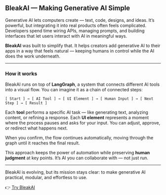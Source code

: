 ## BleakAI — Making Generative AI Simple

Generative AI lets computers create — text, code, designs, and ideas. It’s powerful, but integrating it into real products often feels complicated. Developers spend time wiring APIs, managing prompts, and building interfaces that let users interact with AI in meaningful ways.

**BleakAI** was built to simplify that.
It helps creators add generative AI to their apps in a way that feels natural — keeping humans in control while the AI does the work underneath.

---

### How it works

BleakAI runs on top of **LangGraph**, a system that connects different AI tools into a visual flow.
You can imagine it as a chain of connected steps:

```
[ Start ] → [ AI Tool ] → [ UI Element ] → [ Human Input ] → [ Next Step ] → [ Result ]
```

Each **tool** performs a specific AI task — like generating text, analyzing content, or refining a response.
Each **UI element** represents a moment where the process pauses and asks for your input. You can adjust, approve, or redirect what happens next.

When you confirm, the flow continues automatically, moving through the graph until it reaches the final result.

This approach keeps the power of automation while preserving **human judgment** at key points. It’s AI you can collaborate with — not just run.

---

BleakAI is evolving, but its mission stays clear:
to make generative AI practical, modular, and effortless to use.

👉 [Try BleakAI](https://bleakai.com/)
